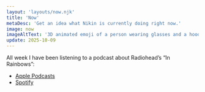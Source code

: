 ```yaml
---
layout: 'layouts/now.njk'
title: 'Now'
metaDesc: 'Get an idea what Nikin is currently doing right now.'
image: now
imageAltText: '3D animated emoji of a person wearing glasses and a hoodie is focused on a laptop screen..'
update: 2025-10-09
---
```

<p class="list-lead-in">All week I have been listening to a podcast about Radiohead’s “In Rainbows”:</p>
 
- [Apple Podcasts](https://podcasts.apple.com/gb/podcast/dissect/id1143845868)
- [Spotify](https://open.spotify.com/episode/3r7UlNtqVjeVEVUsOQoEsu)
